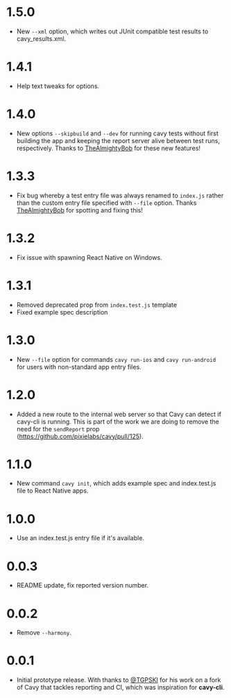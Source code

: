 # 1.5.0

- New `--xml` option, which writes out JUnit compatible test results to
  cavy_results.xml.

# 1.4.1

- Help text tweaks for options.

# 1.4.0

- New options `--skipbuild` and `--dev` for running cavy tests without first
building the app and keeping the report server alive between test runs,
respectively. Thanks to [TheAlmightyBob](https://github.com/TheAlmightyBob) for
these new features!

# 1.3.3

- Fix bug whereby a test entry file was always renamed to `index.js` rather than
the custom entry file specified with `--file` option. Thanks [TheAlmightyBob](https://github.com/TheAlmightyBob)
for spotting and fixing this!

# 1.3.2

- Fix issue with spawning React Native on Windows.

# 1.3.1

- Removed deprecated prop from `index.test.js` template
- Fixed example spec description

# 1.3.0

- New `--file` option for commands `cavy run-ios` and `cavy run-android` for
  users with non-standard app entry files.

# 1.2.0

- Added a new route to the internal web server so that Cavy can detect if
  cavy-cli is running. This is part of the work we are doing to remove the need
  for the `sendReport` prop (https://github.com/pixielabs/cavy/pull/125).

# 1.1.0

- New command `cavy init`, which adds example spec and index.test.js file to
React Native apps.

# 1.0.0

- Use an index.test.js entry file if it's available.

# 0.0.3

- README update, fix reported version number.

# 0.0.2

- Remove `--harmony`.

# 0.0.1

- Initial prototype release. With thanks to
  [@TGPSKI](https://github.com/TGPSKI) for his work on a fork of Cavy that
  tackles reporting and CI, which was inspiration for **cavy-cli**.
